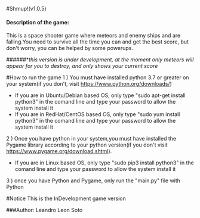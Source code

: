 #Shmup!(v1.0.5)

#### Description of the game:

This is a space shooter game where meteors and enemy ships
and are falling.You need to survive all the time you can and get the best score, but don't worry, you can be helped by some powerups.

######**this version is under development, at the moment only meteors will appear for you to destroy, and only shows your current score*

#How to run the game
1 ) You must have installed python 3.7 or greater on your system(if you don't, visit https://www.python.org/downloads/)

* If you are in Ubuntu/Debian based OS, only type "sudo apt-get install python3" in the comand line and type your password to allow the system install it
* If you are in RedHat/CentOS based OS, only type "sudo yum install python3" in the comand line and type your password to allow the system install it

2 ) Once you have python in your system,you must have installed the Pygame library according to your python version(if you don't visit https://www.pygame.org/download.shtml).

* If you are in Linux based OS, only type "sudo pip3 install python3" in the comand line and type your password to allow the system install it

3 ) once you have Python and Pygame, only run the "main.py" file with Python

#Notice
This is the InDevelopment game version

###Author: Leandro Leon Soto 
